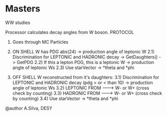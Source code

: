 # Masters
WW studies

Processor calculates decay angles from W boson.
PROTOCOL
1) Goes through MC Particles
  
  2) ON SHELL W has PDG abs(24) -> production angle of leptonic W 
   2.1) Discrimination for LEPTONIC and HADRONIC decay -> GetDaughters() -> GetPDG 
   2.2) If this a lepton PDG, this is a leptonic W -> production angle of leptonic Ws
   2.3) Use starVector -> *theta and *phi
  
  3) OFF SHELL W reconstructed from it's daughters:
   3.1) Discrimination for LEPTONIC and HADRONIC decay (pdg > or < than 10) -> production angle of leptonic Ws
   3.2) LEPTONIC FROM ---> W- or W+ (cross check by counting)
   3.3) HADRONIC FROM ---> W- or W+ (cross check by counting)
   3.4) Use starVector -> *theta and *phi
  
   @author A.Silva, DESY
